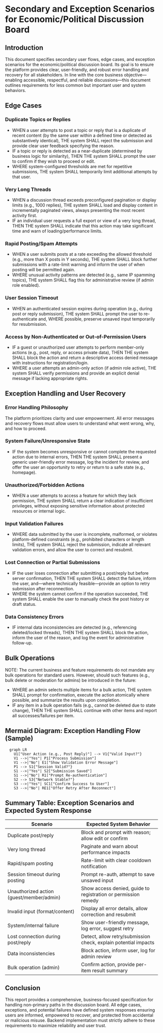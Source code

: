 # Secondary and Exception Scenarios for Economic/Political Discussion Board

## Introduction
This document specifies secondary user flows, edge cases, and exception scenarios for the economic/political discussion board. Its goal is to ensure the platform provides clear, user-friendly, and robust error handling and recovery for all stakeholders. In line with the core business objective—enabling accessible, respectful, and reliable discussions—this document outlines requirements for less common but important user and system behaviors.

## Edge Cases

### Duplicate Topics or Replies
- WHEN a user attempts to post a topic or reply that is a duplicate of recent content (by the same user within a defined time or detected as substantively identical), THE system SHALL reject the submission and provide clear user feedback specifying the reason.
- IF a topic or reply is detected as a near-duplicate (determined by business logic for similarity), THEN THE system SHALL prompt the user to confirm if they wish to proceed or edit.
- WHERE system-configured thresholds are met for repetitive submissions, THE system SHALL temporarily limit additional attempts by that user.

### Very Long Threads
- WHEN a discussion thread exceeds preconfigured pagination or display limits (e.g., 1000 replies), THE system SHALL load and display content in incrementally paginated views, always presenting the most recent activity first.
- IF an individual user requests a full export or view of a very long thread, THEN THE system SHALL indicate that this action may take significant time and warn of loading/performance limits.

### Rapid Posting/Spam Attempts
- WHEN a user submits posts at a rate exceeding the allowed threshold (e.g., more than X posts in Y seconds), THE system SHALL block further submissions with a rate-limit warning and inform the user of when posting will be permitted again.
- WHERE unusual activity patterns are detected (e.g., same IP spamming topics), THE system SHALL flag this for administrative review (if admin role enabled).

### User Session Timeout
- WHEN an authenticated session expires during operation (e.g., during post or reply submission), THE system SHALL prompt the user to re-authenticate and, WHERE possible, preserve unsaved input temporarily for resubmission.

### Access by Non-Authenticated or Out-of-Permission Users
- IF a guest or unauthorized user attempts to perform member-only actions (e.g., post, reply, or access private data), THEN THE system SHALL block the action and return a descriptive access denied message with instructions for registration/login.
- WHERE a user attempts an admin-only action (if admin role active), THE system SHALL verify permissions and provide an explicit denial message if lacking appropriate rights.

## Exception Handling and User Recovery

### Error Handling Philosophy
The platform prioritizes clarity and user empowerment. All error messages and recovery flows must allow users to understand what went wrong, why, and how to proceed.

### System Failure/Unresponsive State
- IF the system becomes unresponsive or cannot complete the requested action due to internal errors, THEN THE system SHALL present a generic user-friendly error message, log the incident for review, and offer the user an opportunity to retry or return to a safe state (e.g., homepage).

### Unauthorized/Forbidden Actions
- WHEN a user attempts to access a feature for which they lack permission, THE system SHALL return a clear indication of insufficient privileges, without exposing sensitive information about protected resources or internal logic.

### Input Validation Failures
- WHERE data submitted by the user is incomplete, malformed, or violates platform-defined constraints (e.g., prohibited characters or length limits), THE system SHALL reject the submission, indicate all relevant validation errors, and allow the user to correct and resubmit.

### Lost Connection or Partial Submissions
- IF the user loses connection after submitting a post/reply but before server confirmation, THEN THE system SHALL detect the failure, inform the user, and—where technically feasible—provide an option to retry submission after reconnection.
- WHERE the system cannot confirm if the operation succeeded, THE system SHALL enable the user to manually check the post history or draft status.

### Data Consistency Errors
- IF internal data inconsistencies are detected (e.g., referencing deleted/locked threads), THEN THE system SHALL block the action, inform the user of the reason, and log the event for administrative follow-up.

## Bulk Operations
NOTE: The current business and feature requirements do not mandate any bulk operations for standard users. However, should such features (e.g., bulk delete or moderation for admins) be introduced in the future:

- WHERE an admin selects multiple items for a bulk action, THE system SHALL prompt for confirmation, execute the action atomically where possible, and summarize the results upon completion.
- IF any item in a bulk operation fails (e.g., cannot be deleted due to state change), THEN THE system SHALL continue with other items and report all successes/failures per item.

## Mermaid Diagram: Exception Handling Flow (Sample)

```mermaid
  graph LR
    U1["User Action (e.g., Post Reply)"] --> V1{"Valid Input?"}
    V1 -->|"Yes"| P1["Process Submission"]
    V1 -->|"No"| E1["Show Validation Error Message"]
    P1 --> S1{"Session Valid?"}
    S1 -->|"Yes"| S2["Submission Saved"]
    S1 -->|"No"| R1["Prompt Re-authentication"]
    S2 --> S3{"Network Stable?"}
    S3 -->|"Yes"| SC1["Confirm Success to User"]
    S3 -->|"No"| RE1["Offer Retry After Reconnect"]
```

## Summary Table: Exception Scenarios and Expected System Response

| Scenario                                   | Expected System Behavior                                         |
|--------------------------------------------|------------------------------------------------------------------|
| Duplicate post/reply                       | Block and prompt with reason; allow edit or confirm             |
| Very long thread                           | Paginate and warn about performance impacts                      |
| Rapid/spam posting                         | Rate-limit with clear cooldown notification                      |
| Session timeout during posting             | Prompt re-auth, attempt to save unsaved input                    |
| Unauthorized action (guest/member/admin)   | Show access denied, guide to registration or permission remedy   |
| Invalid input (format/content)             | Display all error details, allow correction and resubmit         |
| System/internal failure                    | Show user-friendly message, log error, suggest retry             |
| Lost connection during post/reply          | Detect, allow retry/submission check, explain potential impacts  |
| Data inconsistencies                       | Block action, inform user, log for admin review                  |
| Bulk operation (admin)                     | Confirm action, provide per-item result summary                 |

## Conclusion
This report provides a comprehensive, business-focused specification for handling non-primary paths in the discussion board. All edge cases, exceptions, and potential failures have defined system responses ensuring users are informed, empowered to recover, and protected from accidental or malicious misuse. Backend implementation must strictly adhere to these requirements to maximize reliability and user trust.